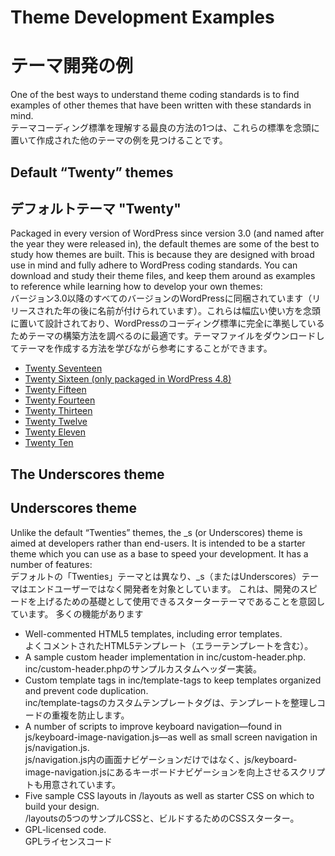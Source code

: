 # Theme Development Examples
# テーマ開発の例

One of the best ways to understand theme coding standards is to find examples of other themes that have been written with these standards in mind.  
テーマコーディング標準を理解する最良の方法の1つは、これらの標準を念頭に置いて作成された他のテーマの例を見つけることです。

## Default “Twenty” themes
## デフォルトテーマ "Twenty"

Packaged in every version of WordPress since version 3.0 (and named after the year they were released in), the default themes are some of the best to study how themes are built. This is because they are designed with broad use in mind and fully adhere to WordPress coding standards. You can download and study their theme files, and keep them around as examples to reference while learning how to develop your own themes:  
バージョン3.0以降のすべてのバージョンのWordPressに同梱されています（リリースされた年の後に名前が付けられています）。これらは幅広い使い方を念頭に置いて設計されており、WordPressのコーディング標準に完全に準拠しているためテーマの構築方法を調べるのに最適です。テーマファイルをダウンロードしてテーマを作成する方法を学びながら参考にすることができます。

- [Twenty Seventeen](https://core.trac.wordpress.org/browser/trunk/src/wp-content/themes/twentyseventeen)
- [Twenty Sixteen (only packaged in WordPress 4.8)](https://core.trac.wordpress.org/browser/trunk/src/wp-content/themes/twentysixteen)
- [Twenty Fifteen](https://core.trac.wordpress.org/browser/trunk/src/wp-content/themes/twentyfifteen)
- [Twenty Fourteen](https://core.trac.wordpress.org/browser/trunk/src/wp-content/themes/twentyfourteen)
- [Twenty Thirteen](https://core.trac.wordpress.org/browser/trunk/src/wp-content/themes/twentythirteen)
- [Twenty Twelve](https://core.trac.wordpress.org/browser/trunk/src/wp-content/themes/twentytwelve)
- [Twenty Eleven](https://core.trac.wordpress.org/browser/trunk/src/wp-content/themes/twentyeleven)
- [Twenty Ten](https://core.trac.wordpress.org/browser/trunk/src/wp-content/themes/twentyten)

## The Underscores theme
## Underscores theme
Unlike the default “Twenties” themes, the _s (or Underscores) theme is aimed at developers rather than end-users. It is intended to be a starter theme which you can use as a base to speed your development. It has a number of features:  
デフォルトの「Twenties」テーマとは異なり、_s（またはUnderscores）テーマはエンドユーザーではなく開発者を対象としています。 これは、開発のスピードを上げるための基礎として使用できるスターターテーマであることを意図しています。 多くの機能があります

- Well-commented HTML5 templates, including error templates.  
よくコメントされたHTML5テンプレート（エラーテンプレートを含む）。
- A sample custom header implementation in inc/custom-header.php.  
inc/custom-header.phpのサンプルカスタムヘッダー実装。
- Custom template tags in inc/template-tags to keep templates organized and prevent code duplication.  
inc/template-tagsのカスタムテンプレートタグは、テンプレートを整理しコードの重複を防止します。
- A number of scripts to improve keyboard navigation—found in js/keyboard-image-navigation.js—as well as small screen navigation in js/navigation.js.  
js/navigation.js内の画面ナビゲーションだけではなく、js/keyboard-image-navigation.jsにあるキーボードナビゲーションを向上させるスクリプトも用意されています。
- Five sample CSS layouts in /layouts as well as starter CSS on which to build your design.  
/layoutsの5つのサンプルCSSと、ビルドするためのCSSスターター。
- GPL-licensed code.  
GPLライセンスコード
